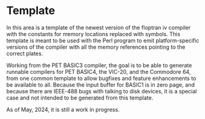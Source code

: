 # Template

In this area is a template of the newest version of the floptran iv compiler with the constants for memory locations replaced with symbols.  This template is meant to be used with the Perl program to emit platform-specific versions of the compiler with all the memory references pointing to the correct plates.

Working from the PET BASIC3 compiler, the goal is to be able to generate runnable compilers for PET BASIC4, the VIC-20, and the Commodore 64, from one common template to allow bugfixes and feature enhancements to be available to all.  Because the input buffer for BASIC1 is in zero page, and because there are IEEE-488 bugs with talking to disk devices, it is a special case and not intended to be generated from this template.

As of May, 2024, it is still a work in progress.
